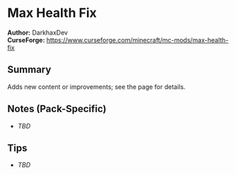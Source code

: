 # Max Health Fix

**Author:** DarkhaxDev  
**CurseForge:** https://www.curseforge.com/minecraft/mc-mods/max-health-fix

## Summary
Adds new content or improvements; see the page for details.

## Notes (Pack-Specific)
- _TBD_

## Tips
- _TBD_


